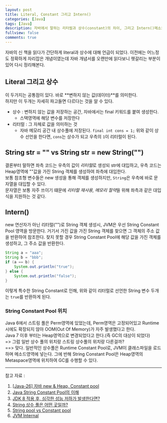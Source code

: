 ```yaml
---
layout: post
title: Literal, Constant 그리고 Intern()
categories: [Java]
tags: [Java]
description: 자바에서 말하는 리터럴과 상수(constant)의 차이, 그리고 Intern()메소드에 대해 알아본다
fullview: false
comments: true
---
```


자바의 신 책을 읽다가 간단하게 literal과 상수에 대해 언급이 되었다. 이전에는 어느정도 정확하게 자리잡은 개념이였는데 자바 개념서를 오랜만에 읽다보니 헷갈리는 부분이 있어 다시 정리해본다.

## Literal 그리고 상수

이 두가지는 공통점이 있다. 바로 **변하지 않는 값(데이터)**를 의미한다.  
하지만 이 두개는 자세히 파고들면 다르다는 것을 알 수 있다.  
* 상수 : 변하지 않는 값을 저장하는 공간, 자바에서는 final 키워드를 붙여 생성한다.  
	* 스택영역에 해당 변수를 저장한다
* 리터럴 : 그 자체로 값을 의미하는 것  
	* 자바 메모리 공간 내 상수풀에 저장된다.
`final int cons = 1;`
위와 같이 상수 선언을 한다면, `cons`는 상수가 되고 우측의 `1`이 리터럴이 된다.   



## String str = "" vs String str = new String("")

결론부터 말하면 좌측 코드는 우측의 값이 *리터럴*로 생성되 str에 대입하고, 우측 코드는 Heap영역에 ""값을 가진 String 객체를 생성하여 좌측에 대입한다.  
보통 참조형 변수들은 new 생성을 통해 객체를 생성하지만, `String`은 우측에 바로 문자열을 대입할 수 있다.   
문자열은 보통 자주 쓰이기 떄문에 *리터럴 재사용, 메모리 절약*을 위해 좌측과 같은 대입식을 지원하는 것 같다.  

## Intern()
new 연산자가 아닌 리터럴("")로 String 객체 생성시, JVM은 우선 String Constant Pool 영역을 방문한다. 거기서 가진 값을 가진 String 객체를 찾으면 그 객체의 주소 값을 반환하여 참조한다. 찾지 못할 경우 String Constant Pool에 해당 값을 가진 객체를 생성하고, 그 주소 값을 반환한다.

```java
String a = "aaa";
String b = "bbb";
if (a == b) {
	System.out.println("true");
} else {
	System.out.println("false");
}
```

이렇게 특수한 String Constant로 인해, 위와 같이 리터럴로 선언한 String 변수 두개는 `true`를 반환하게 된다.


### String Constant Pool 위치
Java 6에서 스트링 풀은 Perm영역에 있었는데, Perm영역은 고정되어있고 Runtime시에도 확장되지 않아 OOM(Out Of Memory)가 자주 발생했다고 한다.  
Java 7 이후 부터는 Heap영역으로 변경되었다고 한다.(즉 GC의 대상이 되었다)  
=> 그럼 일반 상수 풀의 위치랑 스트링 상수풀의 위치랑 다른걸까?   
==> 맞다. 일반적인 상수풀은 Runtime Constant Pool로, JVM이 클래스파일을 로드하며 메소드영역에 넣는다. 그에 반해 String Constant Pool은 Heap영역의 Metaspace영역에 위치하여 GC를 수행할 수 있다.

***
참고 자료 : 
1. [[Java-26] 자바 new & Heap, Constant pool](https://catch-me-java.tistory.com/38)  
2. [Java String Constant Pool의 이해](https://bbchu.tistory.com/13)   
3. [JDK 8 적용 후, 심각한 성능 저하가 발생한다면?](https://brunch.co.kr/@heracul/1)   
4. [String 상수 풀은 어떤 곳일까?](https://devlog-wjdrbs96.tistory.com/248)  
5. [String pool vs Constant pool](https://stackoverflow.com/questions/23252767/string-pool-vs-constant-pool)  
6. [JVM Internal](https://d2.naver.com/helloworld/1230)

